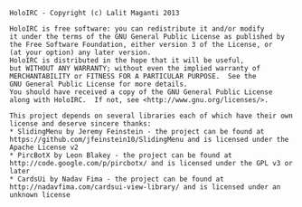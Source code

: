     HoloIRC - Copyright (c) Lalit Maganti 2013

    HoloIRC is free software: you can redistribute it and/or modify
    it under the terms of the GNU General Public License as published by
    the Free Software Foundation, either version 3 of the License, or
    (at your option) any later version.
    HoloIRC is distributed in the hope that it will be useful,
    but WITHOUT ANY WARRANTY; without even the implied warranty of
    MERCHANTABILITY or FITNESS FOR A PARTICULAR PURPOSE.  See the
    GNU General Public License for more details.
    You should have received a copy of the GNU General Public License
    along with HoloIRC.  If not, see <http://www.gnu.org/licenses/>.

    This project depends on several libraries each of which have their own license and deserve sincere thanks:
    * SlidingMenu by Jeremy Feinstein - the project can be found at https://github.com/jfeinstein10/SlidingMenu and is licensed under the Apache License v2
    * PircBotX by Leon Blakey - the project can be found at http://code.google.com/p/pircbotx/ and is licensed under the GPL v3 or later
    * CardsUi by Nadav Fima - the project can be found at http://nadavfima.com/cardsui-view-library/ and is licensed under an unknown license